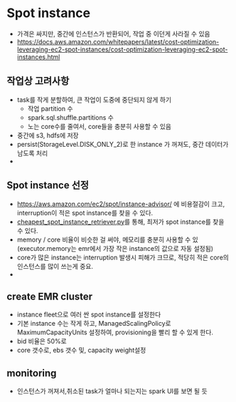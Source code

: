 # Spot instance
- 가격은 싸지만, 중간에 인스턴스가 반환되어, 작업 중 이던게 사라질 수 있음
- https://docs.aws.amazon.com/whitepapers/latest/cost-optimization-leveraging-ec2-spot-instances/cost-optimization-leveraging-ec2-spot-instances.html

## 작업상 고려사항
- task를 작게 분할하여, 큰 작업이 도중에 중단되지 않게 하기
  - 작업 partition 수
  - spark.sql.shuffle.partitions 수
  - 노는 core수를 줄여서, core들을 충분히 사용할 수 있음
- 중간에 s3, hdfs에 저장
- persist(StorageLevel.DISK_ONLY_2)로 한 instance 가 꺼져도, 중간 데이터가 남도록 처리
- 

## Spot instance 선정
- https://aws.amazon.com/ec2/spot/instance-advisor/ 에 비용절감이 크고, interruption이 적은 spot instance를 찾을 수 있다.
- [cheapest_spot_instance_retriever.py](cheapest_spot_instance_retriever.py)를 통해, 최저가 spot instance를 찾을 수 있다.
- memory / core 비율이 비슷한 걸 써야, 메모리를 충분히 사용할 수 있 (executor.memory는 emr에서 가장 작은 instance의 값으로 자동 설정됨)
- core가 많은 instance는 interruption 발생시 피해가 크므로, 적당히 적은 core의 인스턴스를 많이 쓰는게 중요.
- 

## create EMR cluster
- instance fleet으로 여러 싼 spot instance를 설정한다
- 기본 instance 수는 작게 하고, ManagedScalingPolicy로 MaximumCapacityUnits 설정하여, provisioning을 빨리 할 수 있게 한다.
- bid 비율은 50%로
- core 갯수로, ebs 갯수 및, capacity weight설정

## monitoring
- 인스턴스가 꺼져서,취소된 task가 얼마나 되는지는 spark UI를 보면 될 듯